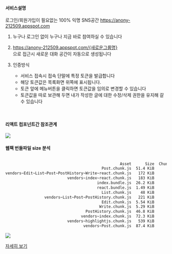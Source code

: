 #### 서비스설명
로그인/회원가입이 필요없는 100% 익명 SNS공간
https://anony-212509.appspot.com

1. 누구나
로그인 없이 누구나 지금 바로 참여하실 수 있습니다

2. https://anony-212509.appspot.com/{새로운그룹명}  
으로 접근시 새로운 대화 공간이 자동으로 생성됩니다

3. 인증방식
    - 서비스 접속시 접속 단말에 특정 토큰을 발급합니다
    - 해당 토큰값은 목록화면 위쪽에 표시됩니다.
    - 토큰 앞에 메뉴버튼을 클릭하면 토큰값을 임의로 변경할 수 있습니다
    - 토큰값을 따로 보관해 두면 내가 작성한 글에 대한 수정/삭제 권한을 유지해 갈 수 있습니다
    
    
<br>

#### 리액트 컴포넌트간 참조관계
<img src="https://anony-212509.appspot.com/docs/dependency.svg" />

<br>

#### 웹팩 번들파일 size 분석
```bash

                                                  Asset      Size  Chunks                    Chunk Names
                                          Post.chunk.js  51.4 KiB       6  [emitted]         Post
vendors~Edit~List~Post~PostHistory~Write~react.chunk.js   172 KiB       0  [emitted]         vendors~Edit~List~Post~PostHistory~Write~react
                           vendors~index~react.chunk.js   183 KiB       2  [emitted]         vendors~index~react
                                        index.bundle.js  26.2 KiB       3  [emitted]         index
                                        react.bundle.js  1.49 KiB       4  [emitted]         react
                                          List.chunk.js    48 KiB       5  [emitted]         List
                 vendors~List~Post~PostHistory.chunk.js   221 KiB       1  [emitted]         vendors~List~Post~PostHistory
                                          Edit.chunk.js  5.54 KiB       7  [emitted]         Edit
                                         Write.chunk.js  5.29 KiB       8  [emitted]         Write
                                   PostHistory.chunk.js  46.8 KiB       9  [emitted]         PostHistory
                                 vendors~index.chunk.js  72.3 KiB      10  [emitted]         vendors~index
                           vendors~highlightjs.chunk.js   539 KiB      11  [emitted]  [big]  vendors~highlightjs
                                  vendors~Post.chunk.js  87.4 KiB      12  [emitted]         vendors~Post
```

<img src="https://anony-212509.appspot.com/docs/size_thumb.png" />

[자세히 보기](https://anony-212509.appspot.com/docs/size_prod.html)

<br>

